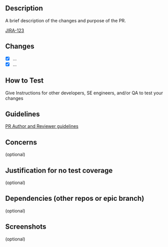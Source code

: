 ## Description

A brief description of the changes and purpose of the PR.

[JIRA-123](https://citybase.atlassian.net/browse/JIRA-123)

## Changes

- [x] ...
- [x] ...

## How to Test

Give Instructions for other developers, SE engineers, and/or QA to test your changes

## Guidelines

[PR Author and Reviewer guidelines](https://citybase.atlassian.net/wiki/spaces/DEV/pages/549322760/Code+Review+Guidelines)

## Concerns

(optional)

## Justification for no test coverage

(optional)

## Dependencies (other repos or epic branch)

(optional)

## Screenshots

(optional)
